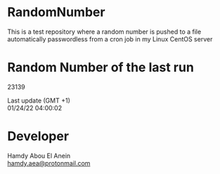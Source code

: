 # RandomNumber    
This is a test repository where a random number is pushed to a file automatically passwordless from a cron job in my Linux CentOS server    
# Random Number of the last run   
23139
      
Last update (GMT +1)    
01/24/22 04:00:02
# Developer    
Hamdy Abou El Anein   
hamdy.aea@protonmail.com
